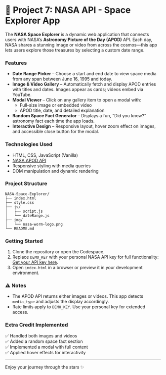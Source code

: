 # 🚀 Project 7: NASA API - Space Explorer App

The **NASA Space Explorer** is a dynamic web application that connects users with NASA’s **Astronomy Picture of the Day (APOD)** API. Each day, NASA shares a stunning image or video from across the cosmos—this app lets users explore those treasures by selecting a custom date range.

### Features
- **Date Range Picker** – Choose a start and end date to view space media from any span between June 16, 1995 and today.
- **Image & Video Gallery** – Automatically fetch and display APOD entries with titles and dates. Images appear as cards; videos embed via YouTube.
- **Modal Viewer** – Click on any gallery item to open a modal with:
  - Full-size image or embedded video
  - APOD title, date, and detailed explanation
-  **Random Space Fact Generator** – Displays a fun, “Did you know?” astronomy fact each time the app loads.
- **Interactive Design** – Responsive layout, hover zoom effect on images, and accessible close button for the modal.

### Technologies Used
- HTML, CSS, JavaScript (Vanilla)
- [NASA APOD API](https://api.nasa.gov/)
- Responsive styling with media queries
- DOM manipulation and dynamic rendering

### Project Structure
```
NASA-Space-Explorer/
├── index.html
├── style.css
├── js/
│   ├── script.js
│   └── dateRange.js
├── img/
│   └── nasa-worm-logo.png
└── README.md
```


###  Getting Started
1. Clone the repository or open the Codespace.
2. Replace `DEMO_KEY` with your personal NASA API key for full functionality:
   [Get your API key here](https://api.nasa.gov).
3. Open `index.html` in a browser or preview it in your development environment.

### ⚠️ Notes
- The APOD API returns either images or videos. This app detects `media_type` and adjusts the display accordingly.
- Rate limits apply to `DEMO_KEY`. Use your personal key for extended access.

### Extra Credit Implemented
✅ Handled both images and videos  
✅ Added a random space fact section  
✅ Implemented a modal with full content  
✅ Applied hover effects for interactivity  

---

Enjoy your journey through the stars ✨
